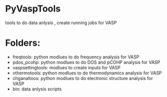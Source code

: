 # PyVaspTools
tools to do data anlysis , create running jobs for VASP

# Folders:
- freqtools: python modlues to do frequency analysis for VASP
- pdos_pcohp: python modlues to do DOS and pCOHP analysis for VASP
- vaspsettingtools: modlues to create inputs for VASP
- vthermotools: python modlues to do thermodynamics analysis for VASP  
- chganaltoos: python modlues to do electronic structure analysis for VASP 
- bin: data anlysis scripts  
